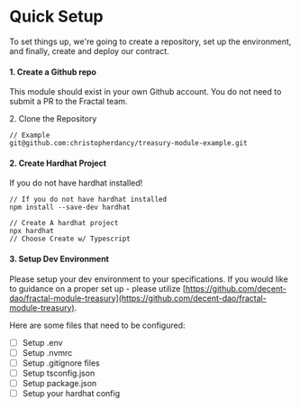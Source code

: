 # Quick Setup

To set things up, we're going to create a repository, set up the environment, and finally, create and deploy our contract.

#### 1. Create a Github repo

This module should exist in your own Github account. You do not need to submit a  PR to the Fractal team.

2\. Clone the Repository

```
// Example
git@github.com:christopherdancy/treasury-module-example.git
```

#### 2. Create Hardhat Project

If you do not have hardhat installed!

```
// If you do not have hardhat installed
npm install --save-dev hardhat
```

```
// Create A hardhat project
npx hardhat
// Choose Create w/ Typescript
```

#### 3. Setup Dev Environment&#x20;

Please setup your dev environment to your specifications. If you would like to guidance on a proper set up - please utilize [https://github.com/decent-dao/fractal-module-treasury](https://github.com/decent-dao/fractal-module-treasury).

Here are some files that need to be configured:&#x20;

* [ ] Setup .env
* [ ] Setup .nvmrc
* [ ] Setup .gitignore files
* [ ] Setup tsconfig.json
* [ ] Setup package.json
* [ ] Setup your hardhat config
